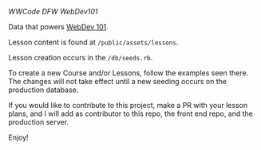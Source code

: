 *WWCode DFW WebDev101*

Data that powers [WebDev 101](https://populardemand.github.io/webdev101/).

Lesson content is found at `/public/assets/lessons`.

Lesson creation occurs in the `/db/seeds.rb`.

To create a new Course and/or Lessons, follow the examples seen there. The changes will not take effect until a new seeding occurs on the production database.

If you would like to contribute to this project, make a PR with your lesson plans, and I will add as contributor to this repo, the front end repo, and the production server.

Enjoy!